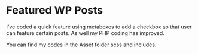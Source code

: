 # Featured WP Posts
I've coded a quick feature using metaboxes to add a checkbox so that user can feature certain posts. As well my PHP coding has improved.

You can find my codes in the Asset folder scss and includes.
